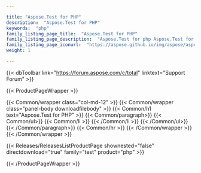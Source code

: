 ```yaml
---

title: "Aspose.Test for PHP"
description:  "Aspose.Test for PHP"
keywords:  "php"
family_listing_page_title:  "Aspose.Test for PHP"
family_listing_page_description:  "Aspose.Test for php Aspose.Test for php description"
family_listing_page_iconurl:  "https://aspose.github.io/img/aspose/aspose-ocr.png"
weight: 1

---
```


{{< dbToolbar link="https://forum.aspose.com/c/total" linktext="Support Forum" >}}

{{< ProductPageWrapper >}}
<!-- ProductPageContent-->
{{< Common/wrapper class="col-md-12" >}}
{{< Common/wrapper class="panel-body downloadfilebody" >}}
{{< Common/h1 text="Aspose.Test for PHP" >}}
        {{< Common/paragraph>}}
        {{< Common/ul>}}
        {{< Common/li >}} {{< /Common/li >}}
        {{< /Common/ul>}}
        {{< /Common/paragraph>}}
        {{< Common/hr >}}
{{< /Common/wrapper >}}
{{< /Common/wrapper >}}
<!-- /ProductPageContent-->

<!-- ReleasesListProductPage-->
{{< Releases/ReleasesListProductPage shownested="false"  directdownload="true" family="test" product="php" >}}
<!-- /ReleasesListProductPage-->

{{< /ProductPageWrapper >}}